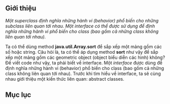 ## Giới thiệu

*Một superclass định nghĩa những hành vi (behavior) phổ biến cho những subclass liên quan tới nhau. Một interface có thể được sử dụng để định nghĩa những hành vi
phổ biến cho class (bao gồm cả những class không liên quan tới nhau).*

Ta có thể dùng method **java.util.Array.sort** để sắp xếp một mảng gồm các số hoặc string. Câu hỏi là, ta có thể áp dụng method **sort** như vậy để sắp xếp
một mảng gồm các geometric object (object biểu diễn các hình) không? Để viết code như vậy, ta phải biết về interface. Một *interface* được dùng để định nghĩa 
những hành vi (behavior) phổ biến cho class (bao gồm cả những class không liên quan tới nhau). Trước khi tìm hiểu về interface, ta sẽ cùng nhau giới thiệu một
kiến thức liên quan: abstract classes.

## Mục lục
